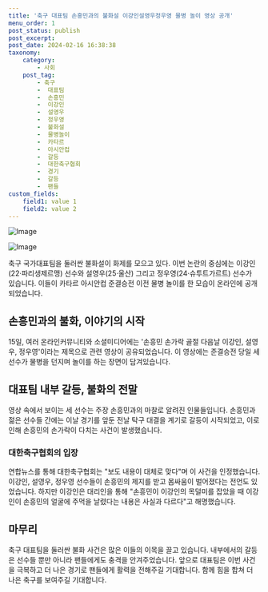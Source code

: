 ```yaml
---
title: '축구 대표팀 손흥민과의 불화설 이강인설영우정우영 물병 놀이 영상 공개'
menu_order: 1
post_status: publish
post_excerpt: 
post_date: 2024-02-16 16:38:38
taxonomy:
    category:
        - 사회
    post_tag:
        - 축구
        -  대표팀
        -  손흥민
        -  이강인
        -  설영우
        -  정우영
        -  불화설
        -  물병놀이
        -  카타르
        -  아시안컵
        -  갈등
        -  대한축구협회
        -  경기
        -  갈등
        -  팬들
custom_fields:
    field1: value 1
    field2: value 2
---
```


![Image](https://imgnews.pstatic.net/image/011/2024/02/16/0004300355_001_20240216080201026.jpg?type=w647)

![Image](https://imgnews.pstatic.net/image/011/2024/02/16/0004300355_002_20240216080201167.jpg?type=w647)

축구 국가대표팀을 둘러싼 불화설이 화제를 모으고 있다. 이번 논란의 중심에는 이강인(22·파리생제르맹) 선수와 설영우(25·울산) 그리고 정우영(24·슈투트가르트) 선수가 있습니다. 이들이 카타르 아시안컵 준결승전 이전 물병 놀이를 한 모습이 온라인에 공개되었습니다.
## 손흥민과의 불화, 이야기의 시작
15일, 여러 온라인커뮤니티와 소셜미디어에는 '손흥민 손가락 골절 다음날 이강인, 설영우, 정우영'이라는 제목으로 관련 영상이 공유되었습니다. 이 영상에는 준결승전 당일 세 선수가 물병을 던지며 놀이를 하는 장면이 담겨있습니다.
## 대표팀 내부 갈등, 불화의 전말
영상 속에서 보이는 세 선수는 주장 손흥민과의 마찰로 알려진 인물들입니다. 손흥민과 젊은 선수들 간에는 이날 경기를 앞둔 전날 탁구 대결을 계기로 갈등이 시작되었고, 이로 인해 손흥민의 손가락이 다치는 사건이 발생했습니다.
### 대한축구협회의 입장
연합뉴스를 통해 대한축구협회는 "보도 내용이 대체로 맞다"며 이 사건을 인정했습니다. 이강인, 설영우, 정우영 선수들이 손흥민의 제지를 받고 몸싸움이 벌어졌다는 전언도 있었습니다. 하지만 이강인은 대리인을 통해 "손흥민이 이강인의 목덜미를 잡았을 때 이강인이 손흥민의 얼굴에 주먹을 날렸다는 내용은 사실과 다르다"고 해명했습니다.
## 마무리
축구 대표팀을 둘러싼 불화 사건은 많은 이들의 이목을 끌고 있습니다. 내부에서의 갈등은 선수들 뿐만 아니라 팬들에게도 충격을 안겨주었습니다. 앞으로 대표팀은 이번 사건을 극복하고 더 나은 경기로 팬들에게 활력을 전해주길 기대합니다. 함께 힘을 합쳐 더 나은 축구를 보여주길 기대합니다.
